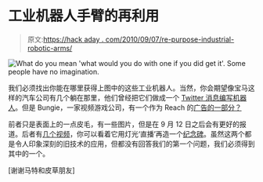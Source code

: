 # 工业机器人手臂的再利用

> 原文:[https://hack aday . com/2010/09/07/re-purpose-industrial-robotic-arms/](https://hackaday.com/2010/09/07/re-purpose-industrial-robotic-arms/)

![](../Images/07803ce9425e40d1f9c0bf0b85c78e52.png "What do you mean 'what would you do with one if you did get it'. Some people have no imagination.")

我们必须找出你能在哪里获得上图中的这些工业机器人。当然，你会期望像宝马这样的汽车公司有几个躺在那里，他们曾经把它们做成一个 [Twitter 消息编写机器人](http://blog.mattythorne.com/2010/09/06/industrial-twitter-robot/)。但是 Bungie，一家视频游戏公司，有一个作为 Reach 的[广告的一部分？](http://www.xbox.com/en-GB/press/halo_light_memorial.htm)

前者只是表面上的一点皮毛，有一些图片，但是在 9 月 12 日之后会有更好的报道。后者有[几个视频](http://www.youtube.com/watch?v=NC0hG0_rXs8)，你可以看着它用灯光‘直播’再造一个[纪念碑](http://www.rememberreach.com/)。虽然这两个都是令人印象深刻的旧技术的应用，但都没有回答我们的第一个问题，我们必须得到其中的一个。

[谢谢马特和皮草朋友]